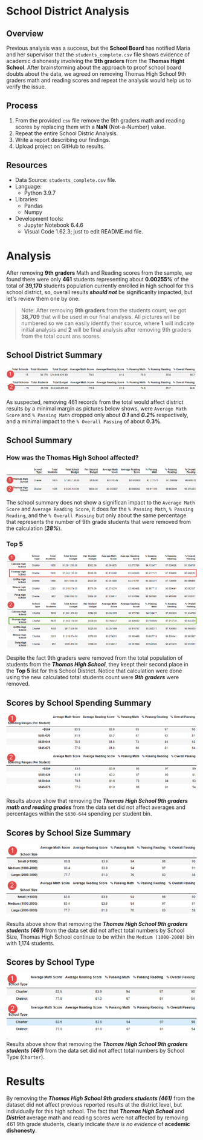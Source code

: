 # School District Analysis

## Overview

Previous analysis was a success, but the **School Board** has notified Maria and her supervisor that the ` students_complete.csv ` file shows evidence of academic dishonesty involving the **9th graders** from the **Thomas Hight School**. After brainstorming about the approach to proof school board doubts about the data, we agreed on removing Thomas High School 9th graders math and reading scores and repeat the analysis would help us to verify the issue.

## Process

1. From the provided `csv` file remove the 9th graders math and reading scores by replacing them with a **NaN** (Not-a-Number) value.
2. Repeat the entire School Distric Analysis.
3. Write a report describing our findings.
4. Upload project on GitHub to results.

## Resources
* Data Source: `students_complete.csv` file.
* Language:
  - Python 3.9.7
* Libraries:
  - Pandas
  - Numpy
* Development tools: 
  - Jupyter Notebook 6.4.6
  - Visual Code 1.62.3; just to edit README.md file.


# Analysis

After removing **9th graders** Math and Reading scores from the sample, we found there were only **461** students representing about **0.00255%** of the total of **39,170** students population currently enrolled in high school for this school district, so, overall results ***should not*** be significanlty impacted, but let's review them one by one.

> Note: After removing **9th graders** from the students count, we got **38,709** that will be used in our final analysis. All pictures will be numbered so we can easily identify their source, where **1** will indicate initial analysis and **2** will be final analysis after removing 9th graders from the total count ans scores.

## School District Summary

![Distric Summary #1](/Resources/District_Summary_1.png)
![Distric Summary #2](/Resources/District_Summary_2.png)

As suspected, removing 461 records from the total would affect district results by a minimal margin as pictures below shows, were `Average Math Score` and `% Passing Math` dropped only about ***0.1*** and ***0.2%*** respectively, and a minimal impact to the `% Overall Passing` of about **0.3%**.


## School Summary
### How was the Thomas High School affected?

![School Summary Header](/Resources/School_Summary_Header.png)
![School Summary #1](/Resources/School_Summary_1.png)
![School Summary #2](/Resources/School_Summary_2.png)

The school summary does not show a significan impact to the `Average Math Score` and `Average Reading Score`, it does for the `% Passing Math`, `% Passing Reading`, and the `% Overall Passing` but only about the same percentage that represents the number of 9th grade students that were removed from the calculation (***28%***).

### Top 5

![Top 5 #1](/Resources/Top5_1.png)
![Top 5 #2](/Resources/Top5_2.png)

Despite the fact 9th graders were removed from the total population of students from the ***Thomas High School***, they keept their second place in the **Top 5** list for this School District. Notice that calculation were done using the new calculated total students count were ***9th graders*** were removed.

## Scores by School Spending Summary

![Spending per Student #1](/Resources/SpendingPerStudent_1.png)
![Spending per Student #2](/Resources/SpendingPerStudent_2.png)

Results above show that removing the ***Thomas High School 9th graders math and reading grades*** from the data set did not affect averages and percentages within the `$630-644` spending per student bin.

## Scores by School Size Summary

![School Size #1](/Resources/SchoolSize_1.png)
![School Size #2](/Resources/SchoolSize_2.png)

Results above show that removing the ***Thomas High School 9th graders students (461)*** from the data set did not affect total numbers by School Size, Thomas High School continue to be within the `Medium (1000-2000)` bin with 1,174 students.

## Scores by School Type

![School Type #1](/Resources/SchoolType_1.png)
![School Type #2](/Resources/SchoolType_2.png)

Results above show that removing the ***Thomas High School 9th graders students (461)*** from the data set did not affect total numbers by School Type (`Charter`).

# Results
By removing the ***Thomas High School 9th graders students (461)*** from the dataset did not affect previous reported results at the district level, but individually for this high school. The fact that ***Thomas High School*** and ***District*** average math and reading scores were not affected by removing 461 9th grade students, clearly indicate _there is no evidence_ of **acedemic dishonesty**.



















